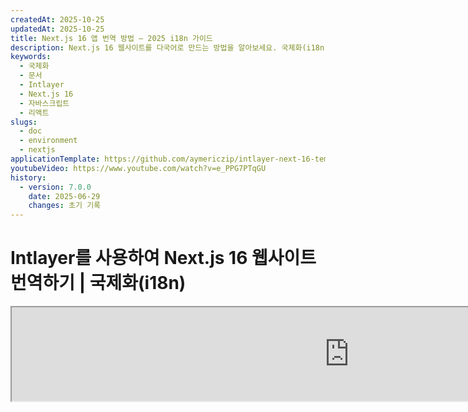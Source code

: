 ```yaml
---
createdAt: 2025-10-25
updatedAt: 2025-10-25
title: Next.js 16 앱 번역 방법 – 2025 i18n 가이드
description: Next.js 16 웹사이트를 다국어로 만드는 방법을 알아보세요. 국제화(i18n) 및 번역을 위한 문서를 따라가세요.
keywords:
  - 국제화
  - 문서
  - Intlayer
  - Next.js 16
  - 자바스크립트
  - 리액트
slugs:
  - doc
  - environment
  - nextjs
applicationTemplate: https://github.com/aymericzip/intlayer-next-16-template
youtubeVideo: https://www.youtube.com/watch?v=e_PPG7PTqGU
history:
  - version: 7.0.0
    date: 2025-06-29
    changes: 초기 기록
---
```


# Intlayer를 사용하여 Next.js 16 웹사이트 번역하기 | 국제화(i18n)

<iframe title="Next.js를 위한 최고의 i18n 솔루션? Intlayer를 발견하세요" class="m-auto aspect-[16/9] w-full overflow-hidden rounded-lg border-0" allow="autoplay; gyroscope;" loading="lazy" width="1080" height="auto" src="https://www.youtube.com/embed/e_PPG7PTqGU?autoplay=0&amp;origin=http://intlayer.org&amp;controls=0&amp;rel=1"/>

GitHub에서 [애플리케이션 템플릿](https://github.com/aymericzip/intlayer-next-16-template)을 확인하세요.

## Intlayer란 무엇인가요?

**Intlayer**는 최신 웹 애플리케이션에서 다국어 지원을 간소화하기 위해 설계된 혁신적이고 오픈 소스인 국제화(i18n) 라이브러리입니다. Intlayer는 강력한 **App Router**를 포함한 최신 **Next.js 16** 프레임워크와 원활하게 통합됩니다. 효율적인 렌더링을 위해 **서버 컴포넌트**와 함께 작동하도록 최적화되어 있으며, [**Turbopack**](https://nextjs.org/docs/architecture/turbopack)과 완벽하게 호환됩니다.

Intlayer를 사용하면 다음을 할 수 있습니다:

- 컴포넌트 수준에서 선언적 사전을 사용하여 **번역을 쉽게 관리**할 수 있습니다.
- 메타데이터, 라우트 및 콘텐츠를 **동적으로 현지화**할 수 있습니다.
- 클라이언트 및 서버 측 컴포넌트 모두에서 **번역에 접근**할 수 있습니다.
- 자동 생성된 타입으로 **TypeScript 지원을 보장**하여 자동 완성 및 오류 감지를 향상시킵니다.
- **동적 로케일 감지 및 전환**과 같은 고급 기능을 활용할 수 있습니다.

> Intlayer는 Next.js 12, 13, 14, 16과 호환됩니다. Next.js Page Router를 사용하는 경우, 이 [가이드](https://github.com/aymericzip/intlayer/blob/main/docs/docs/ko/intlayer_with_nextjs_page_router.md)를 참조하세요. Next.js 12, 13, 14에서 App Router를 사용하는 경우, 이 [가이드](https://github.com/aymericzip/intlayer/blob/main/docs/docs/ko/intlayer_with_nextjs_14.md)를 참조하세요.

---

## Next.js 애플리케이션에서 Intlayer 설정 단계별 가이드

### 1단계: 의존성 설치

npm을 사용하여 필요한 패키지를 설치하세요:

```bash packageManager="npm"
npm install intlayer next-intlayer
```

```bash packageManager="pnpm"
pnpm add intlayer next-intlayer
```

```bash packageManager="yarn"
yarn add intlayer next-intlayer
```

- **intlayer**

  구성 관리, 번역, [콘텐츠 선언](https://github.com/aymericzip/intlayer/blob/main/docs/docs/ko/dictionary/content_file.md), 트랜스파일링 및 [CLI 명령어](https://github.com/aymericzip/intlayer/blob/main/docs/docs/ko/intlayer_cli.md)를 위한 국제화 도구를 제공하는 핵심 패키지입니다.

- **next-intlayer**

Intlayer를 Next.js와 통합하는 패키지입니다. Next.js 국제화를 위한 컨텍스트 프로바이더와 훅을 제공합니다. 또한, Intlayer를 [Webpack](https://webpack.js.org/) 또는 [Turbopack](https://nextjs.org/docs/app/api-reference/turbopack)과 통합하기 위한 Next.js 플러그인과 사용자의 선호 로케일 감지, 쿠키 관리, URL 리디렉션 처리를 위한 프록시도 포함되어 있습니다.

### 2단계: 프로젝트 구성

애플리케이션의 언어를 구성하기 위해 설정 파일을 만드세요:

```typescript fileName="intlayer.config.ts" codeFormat="typescript"
import { Locales, type IntlayerConfig } from "intlayer";

const config: IntlayerConfig = {
  internationalization: {
    locales: [
      Locales.ENGLISH,
      Locales.FRENCH,
      Locales.SPANISH,
      // 다른 로케일들
    ],
    defaultLocale: Locales.ENGLISH,
  },
};

export default config;
```

```javascript fileName="intlayer.config.mjs" codeFormat="esm"
import { Locales } from "intlayer";

/** @type {import('intlayer').IntlayerConfig} */
const config = {
  internationalization: {
    locales: [
      Locales.ENGLISH,
      Locales.FRENCH,
      Locales.SPANISH,
      // 다른 로케일들
    ],
    defaultLocale: Locales.ENGLISH,
  },
};

export default config;
```

```javascript fileName="intlayer.config.cjs" codeFormat="commonjs"
const { Locales } = require("intlayer");

/** @type {import('intlayer').IntlayerConfig} */
const config = {
  internationalization: {
    locales: [
      Locales.ENGLISH,
      Locales.FRENCH,
      Locales.SPANISH,
      // 다른 로케일들
    ],
    defaultLocale: Locales.ENGLISH,
  },
};

module.exports = config;
```

> 이 구성 파일을 통해 지역화된 URL, 프록시 리디렉션, 쿠키 이름, 콘텐츠 선언의 위치 및 확장자 설정, 콘솔에서 Intlayer 로그 비활성화 등 다양한 설정을 할 수 있습니다. 사용 가능한 모든 매개변수 목록은 [구성 문서](https://github.com/aymericzip/intlayer/blob/main/docs/docs/ko/configuration.md)를 참조하세요.

### 3단계: Next.js 구성에 Intlayer 통합하기

Next.js 설정을 Intlayer와 함께 사용하도록 구성합니다:

```typescript fileName="next.config.ts" codeFormat="typescript"
import type { NextConfig } from "next";
import { withIntlayer } from "next-intlayer/server";

const nextConfig: NextConfig = {
  /* 여기에 구성 옵션을 입력하세요 */
};

export default withIntlayer(nextConfig);
```

```typescript fileName="next.config.mjs" codeFormat="esm"
import { withIntlayer } from "next-intlayer/server";

/** @type {import('next').NextConfig} */
const nextConfig = {
  /* 여기에 구성 옵션을 입력하세요 */
};

export default withIntlayer(nextConfig);
```

```typescript fileName="next.config.cjs" codeFormat="commonjs"
const { withIntlayer } = require("next-intlayer/server");

/** @type {import('next').NextConfig} */
const nextConfig = {
  /* 여기에 구성 옵션을 입력하세요 */
};

module.exports = withIntlayer(nextConfig);
```

> `withIntlayer()` Next.js 플러그인은 Intlayer를 Next.js와 통합하는 데 사용됩니다. 이 플러그인은 콘텐츠 선언 파일의 빌드를 보장하고 개발 모드에서 이를 모니터링합니다. 또한 [Webpack](https://webpack.js.org/) 또는 [Turbopack](https://nextjs.org/docs/app/api-reference/turbopack) 환경 내에서 Intlayer 환경 변수를 정의합니다. 추가로, 성능 최적화를 위한 별칭(alias)을 제공하며 서버 컴포넌트와의 호환성을 보장합니다.

> `withIntlayer()` 함수는 프로미스 함수입니다. 빌드가 시작되기 전에 Intlayer 사전을 준비할 수 있게 해줍니다. 다른 플러그인과 함께 사용하려면 `await`할 수 있습니다. 예시:
>
> ```tsx
> const nextConfig = await withIntlayer(nextConfig);
> const nextConfigWithOtherPlugins = withOtherPlugins(nextConfig);
>
> export default nextConfigWithOtherPlugins;
> ```
>
> 동기적으로 사용하고 싶다면 `withIntlayerSync()` 함수를 사용할 수 있습니다. 예시:
>
> ```tsx
> const nextConfig = withIntlayerSync(nextConfig);
> const nextConfigWithOtherPlugins = withOtherPlugins(nextConfig);
>
> export default nextConfigWithOtherPlugins;
> ```

### 4단계: 동적 로케일 경로 정의

`RootLayout`의 모든 내용을 제거하고 다음 코드로 교체하세요:

```tsx {3} fileName="src/app/layout.tsx" codeFormat="typescript"
import type { PropsWithChildren, FC } from "react";
import "./globals.css";

const RootLayout: FC<PropsWithChildren> = ({ children }) => (
  // 여전히 `next-themes`, `react-query`, `framer-motion` 등과 같은 다른 프로바이더로 children을 감쌀 수 있습니다.
  <>{children}</>
);

export default RootLayout;
```

```jsx {3} fileName="src/app/layout.mjx" codeFormat="esm"
import "./globals.css";

const RootLayout = ({ children }) => (
  // 여전히 `next-themes`, `react-query`, `framer-motion` 등과 같은 다른 프로바이더로 children을 감쌀 수 있습니다.
  <>{children}</>
);

export default RootLayout;
```

```jsx {1,8} fileName="src/app/layout.csx" codeFormat="commonjs"
require("./globals.css");

const RootLayout = ({ children }) => (
  // 여전히 `next-themes`, `react-query`, `framer-motion` 등과 같은 다른 프로바이더로 children을 감쌀 수 있습니다.
  <>{children}</>
);

module.exports = {
  default: RootLayout,
  generateStaticParams,
};
```

> `RootLayout` 컴포넌트를 비워두면 `<html>` 태그에 [`lang`](https://developer.mozilla.org/fr/docs/Web/HTML/Global_attributes/lang) 및 [`dir`](https://developer.mozilla.org/fr/docs/Web/HTML/Global_attributes/dir) 속성을 설정할 수 있습니다.

동적 라우팅을 구현하려면 `[locale]` 디렉토리에 새 레이아웃을 추가하여 로케일 경로를 제공하세요:

```tsx fileName="src/app/[locale]/layout.tsx" codeFormat="typescript"
import type { NextLayoutIntlayer } from "next-intlayer";
import { Inter } from "next/font/google";
import { getHTMLTextDir } from "intlayer";

const inter = Inter({ subsets: ["latin"] });

const LocaleLayout: NextLayoutIntlayer = async ({ children, params }) => {
  const { locale } = await params;
  return (
<html lang={locale} dir={getHTMLTextDir(locale)}>
  <body className={inter.className}>{children}</body>
</html>
);

export default LocaleLayout;
```

```jsx fileName="src/app/[locale]/layout.mjx" codeFormat="esm"
import { getHTMLTextDir } from "intlayer";

const inter = Inter({ subsets: ["latin"] });

const LocaleLayout = async ({ children, params: { locale } }) => {
  const { locale } = await params;
  return (
    <html lang={locale} dir={getHTMLTextDir(locale)}>
      <body className={inter.className}>{children}</body>
    </html>
  );
};

export default LocaleLayout;
```

```jsx fileName="src/app/[locale]/layout.csx" codeFormat="commonjs"
const { Inter } = require("next/font/google");
const { getHTMLTextDir } = require("intlayer");

const inter = Inter({ subsets: ["latin"] });

// LocaleLayout 컴포넌트는 동적으로 로케일을 받아 HTML lang 및 dir 속성을 설정합니다.
const LocaleLayout = async ({ children, params: { locale } }) => {
  const { locale } = await params;
  return (
    <html lang={locale} dir={getHTMLTextDir(locale)}>
      <body className={inter.className}>{children}</body>
    </html>
  );
};

module.exports = LocaleLayout;

const inter = Inter({ subsets: ["latin"] });

const LocaleLayout = async ({ children, params: { locale } }) => {
  const { locale } = await params;
  return (
    <html lang={locale} dir={getHTMLTextDir(locale)}>
      <body className={inter.className}>{children}</body>
    </html>
  );
};

module.exports = LocaleLayout;
```

> `[locale]` 경로 세그먼트는 로케일을 정의하는 데 사용됩니다. 예: `/en-US/about`는 `en-US`를 가리키고 `/fr/about`는 `fr`를 가리킵니다.

> 이 단계에서 `Error: Missing <html> and <body> tags in the root layout.` 오류가 발생할 수 있습니다. 이는 `/app/page.tsx` 파일이 더 이상 사용되지 않으며 삭제할 수 있기 때문에 예상되는 현상입니다. 대신, `[locale]` 경로 세그먼트가 `/app/[locale]/page.tsx` 페이지를 활성화합니다. 따라서 브라우저에서 `/en`, `/fr`, `/es`와 같은 경로를 통해 페이지에 접근할 수 있습니다. 기본 로케일을 루트 페이지로 설정하려면 7단계의 `proxy` 설정을 참조하세요.

그런 다음, 애플리케이션 Layout에서 `generateStaticParams` 함수를 구현하세요.

```tsx {1} fileName="src/app/[locale]/layout.tsx" codeFormat="typescript"
export { generateStaticParams } from "next-intlayer"; // 삽입할 라인

const LocaleLayout: NextLayoutIntlayer = async ({ children, params }) => {
  /*... 나머지 코드 */
};

tsx {1} fileName="src/app/[locale]/layout.tsx" codeFormat="typescript"
export { generateStaticParams } from "next-intlayer"; // 삽입할 라인

const LocaleLayout: NextLayoutIntlayer = async ({ children, params }) => {
  /*... 나머지 코드 */
};

export default LocaleLayout;
```

```jsx {1} fileName="src/app/[locale]/layout.mjx" codeFormat="esm"
export { generateStaticParams } from "next-intlayer"; // 삽입할 라인

const LocaleLayout = async ({ children, params: { locale } }) => {
  /*... 나머지 코드 */
};

// ... 나머지 코드
```

```jsx {1,7} fileName="src/app/[locale]/layout.csx" codeFormat="commonjs"
const { generateStaticParams } = require("next-intlayer"); // 삽입할 라인

const LocaleLayout = async ({ children, params: { locale } }) => {
  /*... 나머지 코드 */
};

module.exports = { default: LocaleLayout, generateStaticParams };
```

> `generateStaticParams`는 애플리케이션이 모든 로케일에 대해 필요한 페이지를 사전 빌드하도록 보장하여 런타임 계산을 줄이고 사용자 경험을 향상시킵니다. 자세한 내용은 [Next.js의 generateStaticParams 문서](https://nextjs.org/docs/app/building-your-application/rendering/static-and-dynamic-rendering#generate-static-params)를 참조하세요.

> Intlayer는 `export const dynamic = 'force-static';`와 함께 작동하여 모든 로케일에 대해 페이지가 사전 빌드되도록 보장합니다.

### 5단계: 콘텐츠 선언하기

번역을 저장하기 위해 콘텐츠 선언을 생성하고 관리하세요:

```tsx fileName="src/app/[locale]/page.content.ts" contentDeclarationFormat="typescript"
import { t, type Dictionary } from "intlayer";

const pageContent = {
  key: "page",
  content: {
    getStarted: {
      main: t({
        en: "Get started by editing",
        fr: "Commencez par éditer",
        es: "Comience por editar",
      }),
      pageLink: "src/app/page.tsx",
    },
  },
} satisfies Dictionary;

export default pageContent;
```

```javascript fileName="src/app/[locale]/page.content.mjs" contentDeclarationFormat="esm"
import { t } from "intlayer";

/** @type {import('intlayer').Dictionary} */
const pageContent = {
  key: "page",
  content: {
    getStarted: {
      main: t({
        en: "Get started by editing",
        fr: "Commencez par éditer",
        es: "Comience por editar",
      }),
      pageLink: "src/app/page.tsx",
    },
  },
};

export default pageContent;
```

```javascript fileName="src/app/[locale]/page.content.cjs" contentDeclarationFormat="commonjs"
const { t } = require("intlayer");

/** @type {import('intlayer').Dictionary} */
const pageContent = {
  key: "page",
  content: {
    getStarted: {
      main: t({
        en: "Get started by editing",
        fr: "Commencez par éditer",
        es: "Comience por editar",
      }),
      pageLink: "src/app/page.tsx",
    },
  },
};

module.exports = pageContent;
```

```json fileName="src/app/[locale]/page.content.json" contentDeclarationFormat="json"
{
  "$schema": "https://intlayer.org/schema.json",
  "key": "page",
  "content": {
    "getStarted": {
      "nodeType": "translation",
      "translation": {
        "en": "수정을 시작하세요",
        "fr": "Commencez par éditer",
        "es": "Comience por editar"
      }
    },
    "pageLink": "src/app/page.tsx"
  }
}
```

> 콘텐츠 선언은 애플리케이션 내 어디에서나 정의할 수 있으며, `contentDir` 디렉토리(기본값: `./src`)에 포함되기만 하면 됩니다. 그리고 콘텐츠 선언 파일 확장자(기본값: `.content.{json,ts,tsx,js,jsx,mjs,mjx,cjs,cjx}`)와 일치해야 합니다.

> 자세한 내용은 [콘텐츠 선언 문서](https://github.com/aymericzip/intlayer/blob/main/docs/docs/ko/dictionary/content_file.md)를 참조하세요.

### 6단계: 코드에서 콘텐츠 활용하기

애플리케이션 전반에서 콘텐츠 사전을 접근하세요:

```tsx fileName="src/app/[locale]/page.tsx" codeFormat="typescript"
import type { FC } from "react";
import { ClientComponentExample } from "@components/ClientComponentExample";
import { ServerComponentExample } from "@components/ServerComponentExample";
import { type NextPageIntlayer, IntlayerClientProvider } from "next-intlayer";
import { IntlayerServerProvider, useIntlayer } from "next-intlayer/server";

const PageContent: FC = () => {
  const content = useIntlayer("page");

  return (
    <>
      <p>{content.getStarted.main}</p> {/* 시작하기 메인 내용 */}
      <code>{content.getStarted.pageLink}</code> {/* 시작하기 페이지 링크 */}
    </>
  );
};

const Page: NextPageIntlayer = async ({ params }) => {
  const { locale } = await params;

  return (
    <IntlayerServerProvider locale={locale}>
      <PageContent />
      <ServerComponentExample />

      <IntlayerClientProvider locale={locale}>
        <ClientComponentExample />
      </IntlayerClientProvider>
    </IntlayerServerProvider>
  );
};

export default Page;
```

```jsx fileName="src/app/[locale]/page.mjx" codeFormat="esm"
import { ClientComponentExample } from "@components/ClientComponentExample";
import { ServerComponentExample } from "@components/ServerComponentExample";
import { IntlayerClientProvider } from "next-intlayer";
import { IntlayerServerProvider, useIntlayer } from "next-intlayer/server";

const PageContent = () => {
  const content = useIntlayer("page");

  return (
    <>
      <p>{content.getStarted.main}</p>
      <code>{content.getStarted.pageLink}</code>
    </>
  );
};

const Page = async ({ params }) => {
  const { locale } = await params;

  return (
    <IntlayerServerProvider locale={locale}>
      <PageContent />
      <ServerComponentExample />

      <IntlayerClientProvider locale={locale}>
        <ClientComponentExample />
      </IntlayerClientProvider>
    </IntlayerServerProvider>
  );
};

export default Page;
```

```jsx fileName="src/app/[locale]/page.csx" codeFormat="commonjs"
import { ClientComponentExample } from "@components/ClientComponentExample";
import { ServerComponentExample } from "@components/ServerComponentExample";
import { IntlayerClientProvider } from "next-intlayer";
import { IntlayerServerProvider, useIntlayer } from "next-intlayer/server";

const PageContent = () => {
  const content = useIntlayer("page");

  return (
    <>
      <p>{content.getStarted.main}</p>
      <code>{content.getStarted.pageLink}</code>
    </>
  );
};

const Page = async ({ params }) => {
  const { locale } = await params;

  return (
    <IntlayerServerProvider locale={locale}>
      <PageContent />
      <ServerComponentExample />

      <IntlayerClientProvider locale={locale}>
        <ClientComponentExample />
      </IntlayerClientProvider>
    </IntlayerServerProvider>
  );
};
```

- **`IntlayerClientProvider`**는 클라이언트 측 컴포넌트에 로케일을 제공하는 데 사용됩니다. 레이아웃을 포함한 모든 상위 컴포넌트에 배치할 수 있습니다. 그러나 Next.js가 페이지 간에 레이아웃 코드를 공유하기 때문에 레이아웃에 배치하는 것이 권장됩니다. 레이아웃에서 `IntlayerClientProvider`를 사용하면 각 페이지마다 다시 초기화하는 것을 방지하여 성능을 향상시키고 애플리케이션 전체에서 일관된 로컬라이제이션 컨텍스트를 유지할 수 있습니다.
- **`IntlayerServerProvider`**는 서버 자식 컴포넌트에 로케일을 제공하는 데 사용됩니다. 레이아웃에서는 설정할 수 없습니다.

  > 레이아웃과 페이지는 공통 서버 컨텍스트를 공유할 수 없습니다. 서버 컨텍스트 시스템은 요청별 데이터 저장소([React의 cache](https://react.dev/reference/react/cache) 메커니즘)를 기반으로 하여 애플리케이션의 서로 다른 세그먼트마다 각 "컨텍스트"가 다시 생성되기 때문입니다. 공급자를 공유 레이아웃에 배치하면 이 격리가 깨져 서버 컨텍스트 값이 서버 컴포넌트에 올바르게 전달되지 않습니다.

> 레이아웃과 페이지는 공통 서버 컨텍스트를 공유할 수 없습니다. 서버 컨텍스트 시스템이 요청별 데이터 저장소(React의 [캐시](https://react.dev/reference/react/cache) 메커니즘)를 기반으로 하기 때문에 애플리케이션의 서로 다른 세그먼트마다 각 "컨텍스트"가 다시 생성됩니다. 프로바이더를 공유 레이아웃에 배치하면 이러한 격리가 깨져 서버 컨텍스트 값이 서버 컴포넌트에 올바르게 전달되지 않습니다.

```tsx {4,7} fileName="src/components/ClientComponentExample.tsx" codeFormat="typescript"
"use client";

import type { FC } from "react";
import { useIntlayer } from "next-intlayer";

export const ClientComponentExample: FC = () => {
  const content = useIntlayer("client-component-example"); // 관련 콘텐츠 선언 생성

  return (
    <div>
      <h2>{content.title}</h2>
      <p>{content.content}</p>
    </div>
  );
};
```

```jsx {3,6} fileName="src/components/ClientComponentExample.mjx" codeFormat="esm"
"use client";

import { useIntlayer } from "next-intlayer";

const ClientComponentExample = () => {
  const content = useIntlayer("client-component-example"); // 관련 콘텐츠 선언 생성

  return (
    <div>
      <h2>{content.title}</h2>
      <p>{content.content}</p>
    </div>
  );
};
```

```jsx {3,6} fileName="src/components/ClientComponentExample.csx" codeFormat="commonjs"
"use client";

const { useIntlayer } = require("next-intlayer");

const ClientComponentExample = () => {
  const content = useIntlayer("client-component-example"); // 관련 콘텐츠 선언 생성

  return (
    <div>
      <h2>{content.title}</h2>
      <p>{content.content}</p>
    </div>
  );
};
```

```tsx {2} fileName="src/components/ServerComponentExample.tsx"  codeFormat="typescript"
import type { FC } from "react";
import { useIntlayer } from "next-intlayer/server";

export const ServerComponentExample: FC = () => {
  const content = useIntlayer("server-component-example"); // 관련 콘텐츠 선언 생성

  return (
    <div>
      <h2>{content.title}</h2>
      <p>{content.content}</p>
    </div>
  );
};
```

```jsx {1} fileName="src/components/ServerComponentExample.mjx" codeFormat="esm"
import { useIntlayer } from "next-intlayer/server";

const ServerComponentExample = () => {
  const content = useIntlayer("server-component-example"); // 관련 콘텐츠 선언 생성

  return (
    <div>
      <h2>{content.title}</h2>
      <p>{content.content}</p>
    </div>
  );
};
```

```jsx {1} fileName="src/components/ServerComponentExample.csx" codeFormat="commonjs"
const { useIntlayer } = require("next-intlayer/server");

const ServerComponentExample = () => {
  const content = useIntlayer("server-component-example"); // 관련 콘텐츠 선언 생성

  return (
    <div>
      <h2>{content.title}</h2>
      <p>{content.content}</p>
    </div>
  );
};
```

> 콘텐츠를 `alt`, `title`, `href`, `aria-label` 등과 같은 `string` 속성에서 사용하려면, 함수의 값을 호출해야 합니다. 예를 들어:

> ```jsx
> <img src={content.image.src.value} alt={content.image.value} />
> ```

> `useIntlayer` 훅에 대해 더 알아보려면 [문서](https://github.com/aymericzip/intlayer/blob/main/docs/docs/ko/packages/next-intlayer/useIntlayer.md)를 참조하세요.

### (선택 사항) 7단계: 로케일 감지를 위한 프록시 구성

사용자의 선호 로케일을 감지하기 위해 프록시를 설정합니다:

```typescript fileName="src/proxy.ts" codeFormat="typescript"
export { intlayerProxy as proxy } from "next-intlayer/proxy";

export const config = {
  matcher:
    "/((?!api|static|assets|robots|sitemap|sw|service-worker|manifest|.*\\..*|_next).*)",
};
```

```javascript fileName="src/proxy.mjs" codeFormat="esm"
export { intlayerProxy as proxy } from "next-intlayer/proxy";

export const config = {
  matcher:
    "/((?!api|static|assets|robots|sitemap|sw|service-worker|manifest|.*\\..*|_next).*)",
};
```

```javascript fileName="src/proxy.cjs" codeFormat="commonjs"
const { intlayerProxy } = require("next-intlayer/proxy");

const config = {
  matcher:
    "/((?!api|static|assets|robots|sitemap|sw|service-worker|manifest|.*\\..*|_next).*)",
};

module.exports = { proxy: intlayerProxy, config };
```

> `intlayerProxy`는 사용자의 선호 로케일을 감지하여 [구성](https://github.com/aymericzip/intlayer/blob/main/docs/docs/ko/configuration.md)에 명시된 적절한 URL로 리디렉션하는 데 사용됩니다. 또한 사용자의 선호 로케일을 쿠키에 저장할 수 있도록 합니다.

> 여러 프록시를 함께 연결해야 하는 경우(예: 인증 또는 커스텀 프록시와 함께 `intlayerProxy`를 사용하는 경우), Intlayer는 이제 `multipleProxies`라는 헬퍼를 제공합니다.

```ts
import { multipleProxies, intlayerProxy } from "next-intlayer/proxy";
import { customProxy } from "@utils/customProxy";

export const proxy = multipleProxies([intlayerProxy, customProxy]);
```

### (선택 사항) 8단계: 메타데이터의 국제화

페이지 제목과 같은 메타데이터를 국제화하려는 경우, Next.js에서 제공하는 `generateMetadata` 함수를 사용할 수 있습니다. 내부에서 `getIntlayer` 함수로부터 콘텐츠를 가져와 메타데이터를 번역할 수 있습니다.

```typescript fileName="src/app/[locale]/metadata.content.ts" contentDeclarationFormat="typescript"
import { type Dictionary, t } from "intlayer";
import { Metadata } from "next";

const metadataContent = {
  key: "page-metadata",
  content: {
    title: t({
      en: "Create Next App",
      fr: "Créer une application Next.js",
      es: "Crear una aplicación Next.js",
    }),
    description: t({
      en: "Generated by create next app",
      fr: "Généré par create next app",
      es: "Generado por create next app",
    }),
  },
} satisfies Dictionary<Metadata>;

export default metadataContent;
```

```javascript fileName="src/app/[locale]/metadata.content.mjs" contentDeclarationFormat="esm"
import { t } from "intlayer";

/** @type {import('intlayer').Dictionary<import('next').Metadata>} */
const metadataContent = {
  key: "page-metadata",
  content: {
    title: t({
      en: "Create Next App",
      fr: "Créer une application Next.js",
      es: "Crear una aplicación Next.js",
    }),
    description: t({
      en: "create next app에 의해 생성됨", // create next app에 의해 생성됨
      fr: "Généré par create next app",
      es: "Generado por create next app",
    }),
  },
};

export default metadataContent;
```

```javascript fileName="src/app/[locale]/metadata.content.cjs" contentDeclarationFormat="commonjs"
const { t } = require("intlayer");

/** @type {import('intlayer').Dictionary<import('next').Metadata>} */
const metadataContent = {
  key: "page-metadata",
  content: {
    title: t({
      en: "Create Next App",
      fr: "Créer une application Next.js",
      es: "Crear una aplicación Next.js",
    }),
    description: t({
      en: "create next app에 의해 생성됨", // create next app에 의해 생성됨
      fr: "Généré par create next app",
      es: "Generado por create next app",
    }),
  },
};

module.exports = metadataContent;
      fr: "Généré par create next app",
      es: "Generado por create next app",
    }),
  },
};

export default metadataContent;
```

```javascript fileName="src/app/[locale]/metadata.content.cjs" contentDeclarationFormat="commonjs"
const { t } = require("intlayer");

/** @type {import('intlayer').Dictionary<import('next').Metadata>} */
const metadataContent = {
  key: "page-metadata",
  content: {
    title: t({
      en: "Create Next App",
      fr: "Créer une application Next.js",
      es: "Crear una aplicación Next.js",
    }),
    description: t({
      en: "Generated by create next app",
      fr: "Généré par create next app",
      es: "Generado por create next app",
    }),
  },
};

module.exports = metadataContent;
```

```json fileName="src/app/[locale]/metadata.content.json" contentDeclarationFormat="json"
{
  "key": "page-metadata",
  "content": {
    "title": {
      "nodeType": "translation",
      "translation": {
        "ko": "프리액트 로고",
        "en": "Preact logo",
        "fr": "Logo Preact",
        "es": "Logo Preact"
      }
    },
    "description": {
      "nodeType": "translation",
      "translation": {
        "ko": "create next app에 의해 생성됨",
        "en": "Generated by create next app",
        "fr": "Généré par create next app",
        "es": "Generado por create next app"
      }
    }
  }
}
```

````typescript fileName="src/app/[locale]/layout.tsx or src/app/[locale]/page.tsx" codeFormat="typescript"
import { getIntlayer, getMultilingualUrls } from "intlayer";
import type { Metadata } from "next";
import type { LocalPromiseParams } from "next-intlayer";

export const generateMetadata = async ({
  params,
}: LocalPromiseParams): Promise<Metadata> => {
  const { locale } = await params;

  const metadata = getIntlayer("page-metadata", locale);

  /**
   * 각 로케일에 대한 모든 URL을 포함하는 객체를 생성합니다.
   *
   * 예시:
   * ```ts
   *  getMultilingualUrls('/about');
   *
   *  // 반환값
   *  // {
   *  //   en: '/about',
   *  //   fr: '/fr/about',
   *  //   es: '/es/about',
   *  // }
   * ```
   */
  const multilingualUrls = getMultilingualUrls("/");

  return {
    ...metadata,
    alternates: {
      canonical: multilingualUrls[locale as keyof typeof multilingualUrls],
      languages: { ...multilingualUrls, "x-default": "/" },
    },
    openGraph: {
      url: multilingualUrls[locale],
    },
  };
};

// ... 나머지 코드
````

````javascript fileName="src/app/[locale]/layout.mjs or src/app/[locale]/page.mjs" codeFormat="esm"
import { getIntlayer, getMultilingualUrls } from "intlayer";

export const generateMetadata = async ({ params }) => {
  const { locale } = await params;

  const metadata = getIntlayer("page-metadata", locale);

  /**
   * 각 로케일에 대한 모든 URL을 포함하는 객체를 생성합니다.
   *
   * 예시:
   * ```ts
   *  getMultilingualUrls('/about');
   *
   *  // 반환값
   *  // {
   *  //   en: '/about',
   *  //   fr: '/fr/about',
   *  //   es: '/es/about'
   *  // }
   * ```
   */
  const multilingualUrls = getMultilingualUrls("/");

  return {
    ...metadata,
    alternates: {
      canonical: multilingualUrls[locale],
      languages: { ...multilingualUrls, "x-default": "/" },
    },
    openGraph: {
      url: multilingualUrls[locale],
    },
  };
};

// ... 나머지 코드
````

````javascript fileName="src/app/[locale]/layout.cjs or src/app/[locale]/page.cjs" codeFormat="commonjs"
const { getIntlayer, getMultilingualUrls } = require("intlayer");

const generateMetadata = async ({ params }) => {
  const { locale } = await params;

  const metadata = getIntlayer("page-metadata", locale);

  /**
   * 각 로케일에 대한 모든 URL을 포함하는 객체를 생성합니다.
   *
   * 예시:
   * ```ts
   *  getMultilingualUrls('/about');
   *
   *  // 반환값
   *  // {
   *  //   en: '/about',
   *  //   fr: '/fr/about',
   *  //   es: '/es/about'
   *  // }
   * ```
   */
  const multilingualUrls = getMultilingualUrls("/");

  return {
    ...metadata,
    alternates: {
      canonical: multilingualUrls[locale],
      languages: { ...multilingualUrls, "x-default": "/" },
    },
    openGraph: {
      url: multilingualUrls[locale],
    },
  };
};

module.exports = { generateMetadata };

// ... 나머지 코드
````

> `next-intlayer`에서 가져온 `getIntlayer` 함수는 콘텐츠를 `IntlayerNode`로 래핑하여 시각적 편집기와의 통합을 가능하게 합니다. 반면, `intlayer`에서 가져온 `getIntlayer` 함수는 추가 속성 없이 콘텐츠를 직접 반환합니다.

또는 `getTranslation` 함수를 사용하여 메타데이터를 선언할 수 있습니다. 그러나 메타데이터의 번역을 자동화하고 콘텐츠를 외부화하기 위해 콘텐츠 선언 파일을 사용하는 것이 권장됩니다.

```typescript fileName="src/app/[locale]/layout.tsx or src/app/[locale]/page.tsx" codeFormat="typescript"
import {
  type IConfigLocales,
  getTranslation,
  getMultilingualUrls,
} from "intlayer";
import type { Metadata } from "next";
import type { LocalPromiseParams } from "next-intlayer";

export const generateMetadata = async ({
  params,
}: LocalPromiseParams): Promise<Metadata> => {
  const { locale } = await params;
  const t = <T>(content: IConfigLocales<T>) => getTranslation(content, locale);

  return {
    title: t<string>({
      en: "My title",
      fr: "Mon titre",
      es: "Mi título",
    }),
    description: t({
      en: "내 설명",
      fr: "Ma description",
      es: "Mi descripción",
    }),
  };
};

// ... 나머지 코드
```

```javascript fileName="src/app/[locale]/layout.mjs or src/app/[locale]/page.mjs" codeFormat="esm"
import { getTranslation, getMultilingualUrls } from "intlayer";

export const generateMetadata = async ({ params }) => {
  const { locale } = await params;
  const t = (content) => getTranslation(content, locale);

  return {
    title: t({
      en: "내 제목",
      fr: "Mon titre",
      es: "Mi título",
    }),
    description: t({
      en: "내 설명",
      fr: "Ma description",
      es: "Mi descripción",
    }),
  };
};

// ... 나머지 코드
```

```javascript fileName="src/app/[locale]/layout.cjs or src/app/[locale]/page.cjs" codeFormat="commonjs"
const { getTranslation, getMultilingualUrls } = require("intlayer");

const generateMetadata = async ({ params }) => {
  const { locale } = await params;

  const t = (content) => getTranslation(content, locale);

  return {
    title: t({
      en: "My title",
      fr: "Mon titre",
      es: "Mi título",
    }),
    description: t({
      en: "My description",
      fr: "Ma description",
      es: "Mi descripción",
    }),
  };
};

module.exports = { generateMetadata };

// ... 나머지 코드
```

> 메타데이터 최적화에 대해 더 알아보기 [공식 Next.js 문서에서](https://nextjs.org/docs/app/building-your-application/optimizing/metadata).

### (선택 사항) 9단계: sitemap.xml 및 robots.txt의 다국어화

`sitemap.xml` 및 `robots.txt`를 다국어화하려면 Intlayer에서 제공하는 `getMultilingualUrls` 함수를 사용할 수 있습니다. 이 함수는 사이트맵에 다국어 URL을 생성할 수 있게 해줍니다.

```tsx fileName="src/app/sitemap.ts" codeFormat="typescript"
import { getMultilingualUrls } from "intlayer";
import type { MetadataRoute } from "next";

const sitemap = (): MetadataRoute.Sitemap => [
  {
    url: "https://example.com",
    alternates: {
      languages: { ...getMultilingualUrls("https://example.com") },
    },
  },
  {
    url: "https://example.com/login",
    alternates: {
      languages: { ...getMultilingualUrls("https://example.com/login") },
    },
  },
  {
    url: "https://example.com/register",
    alternates: {
      languages: { ...getMultilingualUrls("https://example.com/register") },
    },
  },
];

export default sitemap;
```

```jsx fileName="src/app/sitemap.mjx" codeFormat="esm"
import { getMultilingualUrls } from "intlayer";

const sitemap = () => [
  {
    url: "https://example.com",
    alternates: {
      languages: { ...getMultilingualUrls("https://example.com") },
    },
  },
  {
    url: "https://example.com/login",
    alternates: {
      languages: { ...getMultilingualUrls("https://example.com/login") },
    },
  },
  {
    url: "https://example.com/register",
    alternates: {
      languages: { ...getMultilingualUrls("https://example.com/register") },
    },
  },
];

export default sitemap;
```

```jsx fileName="src/app/sitemap.csx" codeFormat="commonjs"
const { getMultilingualUrls } = require("intlayer");

const sitemap = () => [
  {
    url: "https://example.com",
    alternates: {
      languages: { ...getMultilingualUrls("https://example.com") },
    },
  },
  {
    url: "https://example.com/login",
    alternates: {
      languages: { ...getMultilingualUrls("https://example.com/login") },
    },
  },
  {
    url: "https://example.com/register",
    alternates: {
      languages: { ...getMultilingualUrls("https://example.com/register") },
    },
  },
];

module.exports = sitemap;
```

```tsx fileName="src/app/robots.ts" codeFormat="typescript"
import type { MetadataRoute } from "next";
import { getMultilingualUrls } from "intlayer";

const getAllMultilingualUrls = (urls: string[]) =>
  urls.flatMap((url) => Object.values(getMultilingualUrls(url)) as string[]);

// robots 메타데이터를 반환하는 함수
const robots = (): MetadataRoute.Robots => ({
  rules: {
    userAgent: "*", // 모든 사용자 에이전트 허용
    allow: ["/"], // 루트 경로 허용
    disallow: getAllMultilingualUrls(["/login", "/register"]), // 로그인 및 회원가입 페이지 다국어 URL 차단
  },
  host: "https://example.com", // 사이트 호스트
  sitemap: `https://example.com/sitemap.xml`, // 사이트맵 위치
});

export default robots;
```

```jsx fileName="src/app/robots.mjx" codeFormat="esm"
import { getMultilingualUrls } from "intlayer";

const getAllMultilingualUrls = (urls) =>
  urls.flatMap((url) => Object.values(getMultilingualUrls(url)));

const robots = () => ({
  rules: {
    userAgent: "*",
    allow: ["/"],
    disallow: getAllMultilingualUrls(["/login", "/register"]),
  },
  host: "https://example.com",
  sitemap: `https://example.com/sitemap.xml`,
});

export default robots;
```

```jsx fileName="src/app/robots.csx" codeFormat="commonjs"
const { getMultilingualUrls } = require("intlayer");

const getAllMultilingualUrls = (urls) =>
  urls.flatMap((url) => Object.values(getMultilingualUrls(url)));

const robots = () => ({
  rules: {
    userAgent: "*",
    allow: ["/"],
    disallow: getAllMultilingualUrls(["/login", "/register"]),
  },
  host: "https://example.com",
  sitemap: `https://example.com/sitemap.xml`,
});

module.exports = robots;
```

> 사이트맵 최적화에 대해 더 알아보려면 [공식 Next.js 문서](https://nextjs.org/docs/app/api-reference/file-conventions/metadata/sitemap)를 참고하세요. robots.txt 최적화에 대해서는 [공식 Next.js 문서](https://nextjs.org/docs/app/api-reference/file-conventions/metadata/robots)를 참고하세요.

### (선택 사항) 10단계: 콘텐츠의 언어 변경하기

Next.js에서 콘텐츠의 언어를 변경하려면, 권장되는 방법은 `Link` 컴포넌트를 사용하여 사용자를 적절한 현지화된 페이지로 리디렉션하는 것입니다. `Link` 컴포넌트는 페이지의 사전 로딩(prefetching)을 가능하게 하여 전체 페이지 새로고침을 방지하는 데 도움이 됩니다.

```tsx fileName="src/components/LocaleSwitcher.tsx" codeFormat="typescript"
"use client";

import type { FC } from "react";
import {
  Locales,
  getHTMLTextDir,
  getLocaleName,
  getLocalizedUrl,
} from "intlayer";
import { useLocale } from "next-intlayer";
import Link from "next/link";

export const LocaleSwitcher: FC = () => {
  const { locale, pathWithoutLocale, availableLocales, setLocale } =
    useLocale();

  return (
    <div>
      <button popoverTarget="localePopover">{getLocaleName(locale)}</button>
      <div id="localePopover" popover="auto">
        {availableLocales.map((localeItem) => (
          <Link
            href={getLocalizedUrl(pathWithoutLocale, localeItem)}
            key={localeItem}
            aria-current={locale === localeItem ? "page" : undefined}
            onClick={() => setLocale(localeItem)}
            replace // "뒤로 가기" 브라우저 버튼이 이전 페이지로 리디렉션되도록 보장합니다.
          >
            <span>
              {/* 로케일 - 예: FR */}
              {localeItem}
            </span>
            <span>
              {/* 해당 로케일의 언어 - 예: Français */}
              {getLocaleName(localeItem, locale)}
            </span>
            <span dir={getHTMLTextDir(localeItem)} lang={localeItem}>
              {/* 현재 로케일에서의 언어 - 예: 현재 로케일이 Locales.SPANISH일 때 Francés */}
              {getLocaleName(localeItem)}
            </span>
            <span dir="ltr" lang={Locales.ENGLISH}>
              {/* 영어로 된 언어명 - 예: French */}
              {getLocaleName(localeItem, Locales.ENGLISH)}
            </span>
          </Link>
        ))}
      </div>
    </div>
  );
};
```

```jsx fileName="src/components/LocaleSwitcher.msx" codeFormat="esm"
"use client";

import {
  Locales,
  getHTMLTextDir,
  getLocaleName,
  getLocalizedUrl,
} from "intlayer";
import { useLocale } from "next-intlayer";
import Link from "next/link";

export const LocaleSwitcher = () => {
  const { locale, pathWithoutLocale, availableLocales, setLocale } =
    useLocale();

  return (
    <div>
      <button popoverTarget="localePopover">{getLocaleName(locale)}</button>
      <div id="localePopover" popover="auto">
        {availableLocales.map((localeItem) => (
          <Link
            href={getLocalizedUrl(pathWithoutLocale, localeItem)}
            key={localeItem}
            aria-current={locale === localeItem ? "page" : undefined}
            onClick={() => setLocale(localeItem)}
            replace // "뒤로 가기" 브라우저 버튼이 이전 페이지로 리디렉션되도록 보장합니다.
          >
            <span>
              {/* 로케일 - 예: FR */}
              {localeItem}
            </span>
            <span>
              {/* 해당 로케일의 언어 - 예: Français */}
              {getLocaleName(localeItem, locale)}
            </span>
            <span dir={getHTMLTextDir(localeItem)} lang={localeItem}>
              {/* 현재 로케일의 언어 - 예: 현재 로케일이 Locales.SPANISH로 설정된 경우 Francés */}
              {getLocaleName(localeItem)}
            </span>
            <span dir="ltr" lang={Locales.ENGLISH}>
              {/* 영어로 된 언어 - 예: French */}
              {getLocaleName(localeItem, Locales.ENGLISH)}
            </span>
          </Link>
        ))}
      </div>
    </div>
  );
};
```

```jsx fileName="src/components/LocaleSwitcher.csx" codeFormat="commonjs"
"use client";

const {
  Locales,
  getHTMLTextDir,
  getLocaleName,
  getLocalizedUrl,
} = require("intlayer");
const { useLocale } = require("next-intlayer");
const Link = require("next/link");

export const LocaleSwitcher = () => {
  const { locale, pathWithoutLocale, availableLocales, setLocale } =
    useLocale();

  return (
    <div>
      <button popoverTarget="localePopover">{getLocaleName(locale)}</button>
      <div id="localePopover" popover="auto">
        {availableLocales.map((localeItem) => (
          <Link
            href={getLocalizedUrl(pathWithoutLocale, localeItem)}
            key={localeItem}
            aria-current={locale === localeItem ? "page" : undefined}
            onClick={() => setLocale(localeItem)}
            replace // "뒤로 가기" 브라우저 버튼이 이전 페이지로 리디렉션되도록 보장합니다.
          >
            <span>
              {/* 로케일 - 예: FR */}
              {localeItem}
            </span>
            <span>
              {/* 해당 로케일 내 언어 - 예: Français */}
              {getLocaleName(localeItem, locale)}
            </span>
            <span dir={getHTMLTextDir(localeItem)} lang={localeItem}>
              {/* 현재 로케일 내 언어 - 예: 현재 로케일이 Locales.SPANISH일 때 Francés */}
              {getLocaleName(localeItem)}
            </span>
            <span dir="ltr" lang={Locales.ENGLISH}>
              {/* 영어로 된 언어명 - 예: French */}
              {getLocaleName(localeItem, Locales.ENGLISH)}
            </span>
          </Link>
        ))}
      </div>
    </div>
  );
};
```

> 대안으로 `useLocale` 훅에서 제공하는 `setLocale` 함수를 사용할 수 있습니다. 이 함수는 페이지 사전 로딩(prefetching)을 허용하지 않습니다. 자세한 내용은 [`useLocale` 훅 문서](https://github.com/aymericzip/intlayer/blob/main/docs/docs/ko/packages/next-intlayer/useLocale.md)를 참고하세요.

> 또한 `onLocaleChange` 옵션에 함수를 설정하여 로케일이 변경될 때 사용자 정의 함수를 실행할 수 있습니다.

```tsx fileName="src/components/LocaleSwitcher.tsx"
"use client";

import { useRouter } from "next/navigation";
import { useLocale } from "next-intlayer";
import { getLocalizedUrl } from "intlayer";

// ... 나머지 코드

const router = useRouter();
const { setLocale } = useLocale({
  onLocaleChange: (locale) => {
    router.push(getLocalizedUrl(pathWithoutLocale, locale));
  },
});

return (
  <button onClick={() => setLocale(Locales.FRENCH)}>프랑스어로 변경</button>
);
```

> 문서 참고:
>
> - [`useLocale` 훅](https://github.com/aymericzip/intlayer/blob/main/docs/docs/ko/packages/next-intlayer/useLocale.md)
> - [`getLocaleName` 훅](https://github.com/aymericzip/intlayer/blob/main/docs/docs/ko/packages/intlayer/getLocaleName.md)
> - [`getLocalizedUrl` 훅](https://github.com/aymericzip/intlayer/blob/main/docs/docs/ko/packages/intlayer/getLocalizedUrl.md)
> - [`getHTMLTextDir` 훅](https://github.com/aymericzip/intlayer/blob/main/docs/docs/ko/packages/intlayer/getHTMLTextDir.md)
> - [`hrefLang` 속성](https://developers.google.com/search/docs/specialty/international/localized-versions?hl=fr)
> - [`lang` 속성](https://developer.mozilla.org/ko/docs/Web/HTML/Global_attributes/lang)
> - [`dir` 속성](https://developer.mozilla.org/ko/docs/Web/HTML/Global_attributes/dir)
> - [`aria-current` 속성](https://developer.mozilla.org/ko/docs/Web/Accessibility/ARIA/Attributes/aria-current)

### (선택 사항) 11단계: 지역화된 링크 컴포넌트 생성하기

애플리케이션의 내비게이션이 현재 로케일을 준수하도록 하려면, 커스텀 `Link` 컴포넌트를 만들 수 있습니다. 이 컴포넌트는 내부 URL에 현재 언어를 자동으로 접두사로 붙여줍니다. 예를 들어, 프랑스어 사용자가 "About" 페이지로 가는 링크를 클릭하면 `/about` 대신 `/fr/about`로 리디렉션됩니다.

이 동작은 여러 가지 이유로 유용합니다:

- **SEO 및 사용자 경험**: 로컬라이즈된 URL은 검색 엔진이 언어별 페이지를 올바르게 색인하도록 도와주며, 사용자에게 선호하는 언어로 된 콘텐츠를 제공합니다.
- **일관성**: 애플리케이션 전반에 걸쳐 로컬라이즈된 링크를 사용함으로써 내비게이션이 현재 로케일 내에서 유지되어 예상치 못한 언어 전환을 방지합니다.
- **유지보수성**: 로컬라이제이션 로직을 단일 컴포넌트에 중앙 집중화하면 URL 관리를 단순화하여 애플리케이션이 성장함에 따라 코드베이스를 더 쉽게 유지보수하고 확장할 수 있습니다.

아래는 TypeScript로 구현한 로컬라이즈된 `Link` 컴포넌트입니다:

```tsx fileName="src/components/Link.tsx" codeFormat="typescript"
"use client";

import { getLocalizedUrl } from "intlayer";
import NextLink, { type LinkProps as NextLinkProps } from "next/link";
import { useLocale } from "next-intlayer";
import type { PropsWithChildren, FC } from "react";

/**
 * 주어진 URL이 외부 링크인지 확인하는 유틸리티 함수입니다.
 * URL이 http:// 또는 https://로 시작하면 외부 링크로 간주합니다.
 */
export const checkIsExternalLink = (href?: string): boolean =>
  /^https?:\/\//.test(href ?? "");

/**
 * 현재 로케일에 따라 href 속성을 조정하는 커스텀 Link 컴포넌트입니다.
 * 내부 링크의 경우, `getLocalizedUrl`을 사용하여 URL 앞에 로케일을 붙입니다 (예: /fr/about).
 * 이를 통해 내비게이션이 동일한 로케일 컨텍스트 내에서 이루어지도록 보장합니다.
 */
export const Link: FC<PropsWithChildren<NextLinkProps>> = ({
  href,
  children,
  ...props
}) => {
  const { locale } = useLocale();
  const isExternalLink = checkIsExternalLink(href.toString());

  // 링크가 내부 링크이고 유효한 href가 제공된 경우, 로케일이 적용된 URL을 가져옵니다.
  const hrefI18n: NextLinkProps["href"] =
    href && !isExternalLink ? getLocalizedUrl(href.toString(), locale) : href;

  return (
    <NextLink href={hrefI18n} {...props}>
      {children}
    </NextLink>
  );
};
```

```jsx fileName="src/components/Link.mjx" codeFormat="esm"
"use client";

import { getLocalizedUrl } from "intlayer";
import NextLink from "next/link";
import { useLocale } from "next-intlayer";

/**
 * 주어진 URL이 외부 링크인지 확인하는 유틸리티 함수입니다.
 * URL이 http:// 또는 https://로 시작하면 외부 링크로 간주합니다.
 */
export const checkIsExternalLink = (href) => /^https?:\/\//.test(href ?? "");

/**
 * 현재 로케일에 따라 href 속성을 조정하는 커스텀 Link 컴포넌트입니다.
 * 내부 링크의 경우 `getLocalizedUrl`을 사용하여 URL 앞에 로케일 접두사를 붙입니다 (예: /fr/about).
 * 이를 통해 네비게이션이 동일한 로케일 컨텍스트 내에서 이루어지도록 보장합니다.
 */
export const Link = ({ href, children, ...props }) => {
  const { locale } = useLocale();
  const isExternalLink = checkIsExternalLink(href.toString());

  // 링크가 내부 링크이고 유효한 href가 제공된 경우, 현지화된 URL을 가져옵니다.
  const hrefI18n =
    href && !isExternalLink ? getLocalizedUrl(href.toString(), locale) : href;

  return (
    <NextLink href={hrefI18n} {...props}>
      {children}
    </NextLink>
  );
};
```

```jsx fileName="src/components/Link.csx" codeFormat="commonjs"
"use client";

const { getLocalizedUrl } = require("intlayer");
const NextLink = require("next/link");
const { useLocale } = require("next-intlayer");

/**
 * 주어진 URL이 외부 링크인지 확인하는 유틸리티 함수입니다.
 * URL이 http:// 또는 https://로 시작하면 외부 링크로 간주합니다.
 */
const checkIsExternalLink = (href) => /^https?:\/\//.test(href ?? "");

/**
 * 현재 로케일에 따라 href 속성을 조정하는 커스텀 Link 컴포넌트입니다.
 * 내부 링크의 경우, `getLocalizedUrl`을 사용하여 URL 앞에 로케일을 붙입니다(예: /fr/about).
 * 이를 통해 내비게이션이 동일한 로케일 컨텍스트 내에서 이루어지도록 보장합니다.
 */
const Link = ({ href, children, ...props }) => {
  const { locale } = useLocale();
  const isExternalLink = checkIsExternalLink(href.toString());

  // 링크가 내부 링크이고 유효한 href가 제공된 경우, 로케일이 적용된 URL을 가져옵니다.
  const hrefI18n =
    href && !isExternalLink ? getLocalizedUrl(href.toString(), locale) : href;

  return (
    <NextLink href={hrefI18n} {...props}>
      {children}
    </NextLink>
  );
};
```

#### 작동 방식

- **외부 링크 감지**:  
  도움 함수 `checkIsExternalLink`는 URL이 외부 링크인지 여부를 판단합니다. 외부 링크는 현지화가 필요 없으므로 변경되지 않습니다.

- **현재 로케일 가져오기**:  
  `useLocale` 훅은 현재 로케일(예: 프랑스어의 경우 `fr`)을 제공합니다.

- **URL 현지화**:  
  내부 링크(즉, 외부 링크가 아닌 경우)에 대해 `getLocalizedUrl`을 사용하여 URL 앞에 현재 로케일을 자동으로 붙입니다. 예를 들어 사용자가 프랑스어 로케일에 있다면, `href`에 `/about`을 전달할 경우 `/fr/about`로 변환됩니다.

- **링크 반환**:  
  이 컴포넌트는 현지화된 URL을 가진 `<a>` 요소를 반환하여, 내비게이션이 로케일과 일관되도록 보장합니다.

이 `Link` 컴포넌트를 애플리케이션 전반에 통합하면 일관되고 언어에 민감한 사용자 경험을 유지할 수 있으며, SEO 및 사용성 향상이라는 이점도 누릴 수 있습니다.

### (선택 사항) 12단계: 서버 액션에서 현재 로케일 가져오기

서버 액션 내에서 활성 로케일이 필요할 경우(예: 이메일 현지화 또는 로케일 인식 로직 실행), `next-intlayer/server`에서 `getLocale`을 호출하세요:

```tsx fileName="src/app/actions/getLocale.ts" codeFormat="typescript"
"use server";

import { getLocale } from "next-intlayer/server";

export const myServerAction = async () => {
  const locale = await getLocale();

  // 로케일로 무언가를 수행합니다
};
```

> `getLocale` 함수는 사용자의 로케일을 결정하기 위해 계단식 전략을 따릅니다:
>
> 1. 먼저, 프록시에서 설정했을 수 있는 로케일 값을 요청 헤더에서 확인합니다.
> 2. 헤더에서 로케일을 찾지 못하면, 쿠키에 저장된 로케일을 확인합니다.
> 3. 쿠키도 없으면, 사용자의 브라우저 설정에서 선호하는 언어를 감지하려 시도합니다.
> 4. 마지막으로, 애플리케이션에 설정된 기본 로케일로 대체합니다.
>
> 이를 통해 사용 가능한 컨텍스트에 기반하여 가장 적절한 로케일이 선택됩니다.

### (선택 사항) 13단계: 번들 크기 최적화

`next-intlayer`를 사용할 때, 사전(dictionary)은 기본적으로 모든 페이지 번들에 포함됩니다. 번들 크기를 최적화하기 위해 Intlayer는 매크로를 사용하여 `useIntlayer` 호출을 지능적으로 대체하는 선택적 SWC 플러그인을 제공합니다. 이를 통해 사전은 실제로 사용하는 페이지의 번들에만 포함됩니다.

이 최적화를 활성화하려면 `@intlayer/swc` 패키지를 설치하세요. 설치가 완료되면 `next-intlayer`가 자동으로 플러그인을 감지하고 사용합니다:

```bash packageManager="npm"
npm install @intlayer/swc --save-dev
```

```bash packageManager="pnpm"
pnpm add @intlayer/swc --save-dev
```

```bash packageManager="yarn"
yarn add @intlayer/swc --save-dev
```

> 참고: 이 최적화는 Next.js 13 이상에서만 사용할 수 있습니다.

> 참고: 이 패키지는 SWC 플러그인이 Next.js에서 아직 실험 단계이기 때문에 기본적으로 설치되어 있지 않습니다. 향후 변경될 수 있습니다.

### Turbopack에서 사전 변경 사항 감시하기

`next dev` 명령어로 Turbopack을 개발 서버로 사용할 때, 사전 변경 사항이 기본적으로 자동 감지되지 않습니다.

이 제한은 Turbopack이 콘텐츠 파일의 변경 사항을 모니터링하기 위해 webpack 플러그인을 병렬로 실행할 수 없기 때문에 발생합니다. 이를 해결하려면 `intlayer watch` 명령어를 사용하여 개발 서버와 Intlayer 빌드 감시자를 동시에 실행해야 합니다.

```json5 fileName="package.json"
{
  // ... 기존 package.json 설정
  "scripts": {
    // ... 기존 스크립트 설정
    "dev": "intlayer watch --with 'next dev'",
  },
}
```

> next-intlayer@<=6.x.x 버전을 사용 중이라면, Next.js 16 애플리케이션이 Turbopack과 올바르게 작동하도록 `--turbopack` 플래그를 유지해야 합니다. 이 제한을 피하려면 next-intlayer@>=7.x.x 버전 사용을 권장합니다.

### TypeScript 구성

Intlayer는 TypeScript의 이점을 활용하고 코드베이스를 더욱 견고하게 만들기 위해 모듈 증강(module augmentation)을 사용합니다.

![자동완성](https://github.com/aymericzip/intlayer/blob/main/docs/assets/autocompletion.png?raw=true)

![번역 오류](https://github.com/aymericzip/intlayer/blob/main/docs/assets/translation_error.png?raw=true)

TypeScript 구성에 자동 생성된 타입이 포함되어 있는지 확인하세요.

```json5 fileName="tsconfig.json"
{
  // ... 기존 TypeScript 구성
  "include": [
    // ... 기존 TypeScript 구성
    ".intlayer/**/*.ts", // 자동 생성된 타입 포함
  ],
}
```

### Git 구성

Intlayer에서 생성된 파일을 무시하는 것이 권장됩니다. 이렇게 하면 Git 저장소에 커밋하는 것을 방지할 수 있습니다.

이를 위해 `.gitignore` 파일에 다음 지침을 추가할 수 있습니다:

```plaintext fileName=".gitignore"
# Intlayer에서 생성된 파일 무시
.intlayer
```

### VS Code 확장

Intlayer와 함께 개발 경험을 향상시키기 위해 공식 **Intlayer VS Code 확장**을 설치할 수 있습니다.

[VS Code 마켓플레이스에서 설치](https://marketplace.visualstudio.com/items?itemName=intlayer.intlayer-vs-code-extension)

이 확장은 다음을 제공합니다:

- 번역 키에 대한 **자동 완성**.
- 누락된 번역에 대한 **실시간 오류 감지**.
- 번역된 콘텐츠의 **인라인 미리보기**.
- 번역을 쉽게 생성하고 업데이트할 수 있는 **빠른 작업**.

확장 기능 사용 방법에 대한 자세한 내용은 [Intlayer VS Code 확장 문서](https://intlayer.org/doc/vs-code-extension)를 참조하세요.

### 더 나아가기

더 나아가려면 [비주얼 에디터](https://github.com/aymericzip/intlayer/blob/main/docs/docs/ko/intlayer_visual_editor.md)를 구현하거나 [CMS](https://github.com/aymericzip/intlayer/blob/main/docs/docs/ko/intlayer_CMS.md)를 사용하여 콘텐츠를 외부화할 수 있습니다.
